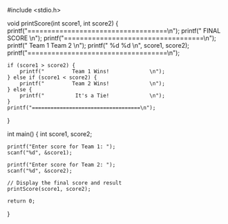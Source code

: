 #include <stdio.h>

void printScore(int score1, int score2) {
    printf("===================================\n");
    printf("           FINAL SCORE            \n");
    printf("===================================\n");
    printf("     Team 1           Team 2      \n");
    printf("       %d               %d         \n", score1, score2);
    printf("===================================\n");

    if (score1 > score2) {
        printf("         Team 1 Wins!             \n");
    } else if (score1 < score2) {
        printf("         Team 2 Wins!             \n");
    } else {
        printf("          It's a Tie!             \n");
    }
    printf("===================================\n");
}

int main() {
    int score1, score2;

    printf("Enter score for Team 1: ");
    scanf("%d", &score1);

    printf("Enter score for Team 2: ");
    scanf("%d", &score2);

    // Display the final score and result
    printScore(score1, score2);

    return 0;
}

